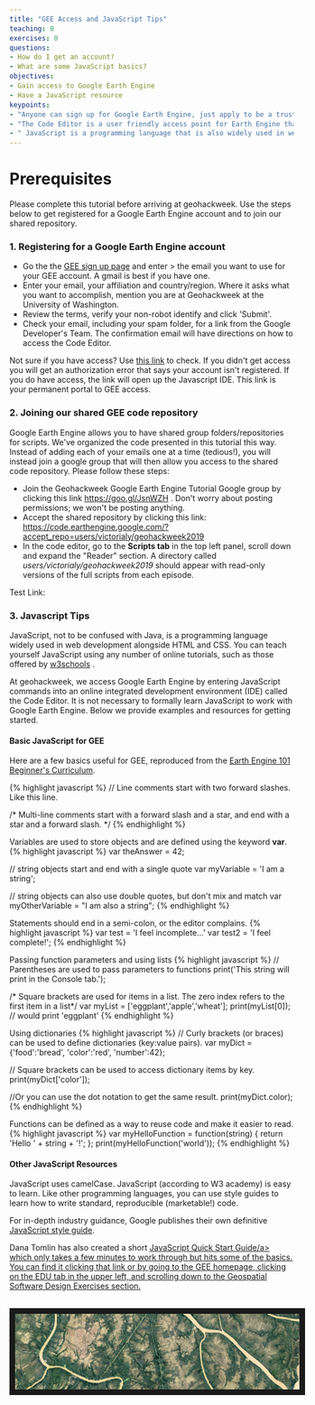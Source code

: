 ```yaml
---
title: "GEE Access and JavaScript Tips"
teaching: 0
exercises: 0
questions:
- How do I get an account?
- What are some JavaScript basics?
objectives:
- Gain access to Google Earth Engine
- Have a JavaScript resource
keypoints:
- "Anyone can sign up for Google Earth Engine, just apply to be a trusted tester."
- "The Code Editor is a user friendly access point for Earth Engine that uses the JavaScript IDE."
- " JavaScript is a programming language that is also widely used in web development."
---
```

# Prerequisites

Please complete this tutorial before arriving at geohackweek. Use the steps below to get registered for a Google Earth Engine account and to join our shared repository.

### 1. Registering for a Google Earth Engine account

  - Go the the [GEE sign up page](https://signup.earthengine.google.com/#!/) and enter > the email you want to use for your GEE account. A gmail is best if you have one.
  - Enter your email, your affiliation and country/region. Where it asks what you want to accomplish, mention you are at Geohackweek at the University of Washington.
  - Review the terms, verify your non-robot identify and click 'Submit'.
  - Check your email, including your spam folder, for a link from the Google Developer's Team. The confirmation email will have directions on how to access the Code Editor.

Not sure if you have access? Use [this link](https://code.earthengine.google.com/) to check. If you didn't get access you will get an authorization error that says your account isn't registered. If you do have access, the link will open up the Javascript IDE. This link is your permanent portal to GEE access.

### 2. Joining our shared GEE code repository

Google Earth Engine allows you to have shared group folders/repositories for scripts. We've organized the code presented in this tutorial this way. Instead of adding each of your emails one at a time (tedious!), you will instead join a google group that will then allow you access to the shared code repository. Please follow these steps:

  - Join the Geohackweek Google Earth Engine Tutorial Google group by clicking this link <a href="https://goo.gl/JsnWZH" target="_blank">https://goo.gl/JsnWZH</a> . Don't worry about posting permissions; we won't  be posting anything.
  - Accept the shared repository by clicking this link:
  <a href="https://code.earthengine.google.com/?accept_repo=users/victorialy/geohackweek2019
" target="_blank">https://code.earthengine.google.com/?accept_repo=users/victorialy/geohackweek2019</a>
  - In the code editor, go to the **Scripts tab** in the top left panel, scroll down and expand the "Reader" section. A directory called *users/victorialy/geohackweek2019* should appear with read-only versions of the full scripts from each episode.

Test Link:


### 3. Javascript Tips

JavaScript, not to be confused with Java, is a programming language widely used in web development alongside HTML and CSS. You can teach yourself JavaScript using any number of online tutorials, such as those offered by <a href="https://www.w3schools.com/js/" target="_blank">w3schools</a> .


At geohackweek, we access Google Earth Engine by entering JavaScript commands into an online integrated development environment (IDE) called the Code Editor. It is not necessary to formally learn JavaScript to work with Google Earth Engine. Below we provide examples and resources for getting started.  

#### Basic JavaScript for GEE
 Here are a few basics useful for GEE, reproduced from the <a href="https://docs.google.com/document/d/1ZxRKMie8dfTvBmUNOO0TFMkd7ELGWf3WjX0JvESZdOE/edit" target="_blank">Earth Engine 101 Beginner's Curriculum</a>.



{% highlight javascript %}
// Line comments start with two forward slashes. Like this line.

/* Multi-line comments start with a forward slash and a star,
and end with a star and a forward slash. */
{% endhighlight %}

Variables are used to store objects and are defined using the keyword **var**.
{% highlight javascript %}
var theAnswer = 42;

// string objects start and end with a single quote
var myVariable = 'I am a string';

// string objects can also use double quotes, but don't mix and match
var myOtherVariable = "I am also a string";
{% endhighlight %}

Statements should end in a semi-colon, or the editor complains.
{% highlight javascript %}
var test = 'I feel incomplete...'
var test2 = 'I feel complete!';
{% endhighlight %}

Passing function parameters and using lists
{% highlight javascript %}
// Parentheses are used to pass parameters to functions
print('This string will print in the Console tab.');

/* Square brackets are used for items in a list.
The zero index refers to the first item in a list*/
var myList = ['eggplant','apple','wheat'];
print(myList[0]); // would print 'eggplant'
{% endhighlight %}

Using dictionaries
{% highlight javascript %}
// Curly brackets (or braces) can be used to define dictionaries (key:value pairs).
var myDict = {'food':'bread', 'color':'red', 'number':42};

// Square brackets can be used to access dictionary items by key.
print(myDict['color']);

//Or you can use the dot notation to get the same result.
print(myDict.color);
{% endhighlight %}

Functions can be defined as a way to reuse code and make it easier to read.
{% highlight javascript %}
var myHelloFunction = function(string) {
  return 'Hello ' + string + '!';
};
print(myHelloFunction('world'));
{% endhighlight %}


#### Other JavaScript Resources
JavaScript uses camelCase. JavaScript (according to W3 academy) is easy to learn. Like other programming languages, you can use style guides to learn how to write standard, reproducible (marketable!) code.

For in-depth industry guidance, Google publishes their own definitive <a href="http://google.github.io/styleguide/jsguide.html" target="_blank">JavaScript style guide</a>.

Dana Tomlin has also created a short <a href="https://drive.google.com/file/d/0B3H1GYZLzLKCckwwVjZfVmdPNDA/view)" target="_blank">JavaScript Quick Start Guide/a> which only takes a few minutes to work through but hits some of the basics. You can find it clicking that link or by going to the GEE homepage, clicking on the EDU tab in the upper left, and scrolling down to the Geospatial Software Design Exercises section.


<br>
<img src="../fig/00_spaceland.png" border = "10">
<br><br>
